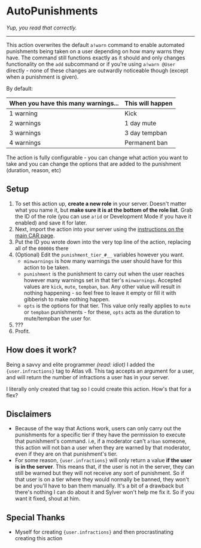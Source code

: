 # AutoPunishments
*Yup, you read that correctly.*

---
This action overwrites the default `a!warn` command to enable automated punishments being taken on a user depending on how many warns they have. The command still functions exactly as it should and only changes functionality on the `add` subcommand or if you're using `a!warn @User` directly - none of these changes are outwardly noticeable though (except when a punishment is given).

By default:

| When you have this many warnings... | This will happen |
|-------------------------------------|------------------|
| 1 warning                           | Kick             |
| 2 warnings                          | 1 day mute       |
| 3 warnings                          | 3 day tempban    |
| 4 warnings                          | Permanent ban    |

The action is fully configurable - you can change what action you want to take and you can change the options that are added to the punishment (duration, reason, etc)

## Setup
1. To set this action up, **create a new role** in your server. Doesn't matter what you name it, but **make sure it is at the bottom of the role list**. Grab the ID of the role (you can use `a!id` or Development Mode if you have it enabled) and save it for later.
2. Next, import the action into your server using the [instructions on the main CAR page](https://github.com/atlasbot/community-actions#import-actions-from-this-repository-into-your-server).
3. Put the ID you wrote down into the very top line of the action, replacing all of the `00000`s there
4. (Optional) Edit the `punishment_tier_#__` variables however you want.
    - `minwarnings` is how many warnings the user should have for this action to be taken.
    - `punishment` is the punishment to carry out when the user reaches however many warnings set in that tier's `minwarnings`. Accepted values are `kick`, `mute`, `tempban`, `ban`. Any other value will result in nothing happening - so feel free to leave it empty or fill it with gibberish to make nothing happen.
    - `opts` is the options for that tier. This value only really applies to `mute` or `tempban` punishments - for these, `opts` acts as the duration to mute/tempban the user for.
5. ???
6. Profit.

## How does it work?
Being a savvy and elite programmer *(read: idiot)* I added the `{user.infractions}` tag to Atlas v8. This tag accepts an argument for a user, and will return the number of infractions a user has in your server.

I literally only created that tag so I could create this action. How's that for a flex?

## Disclaimers
- Because of the way that Actions work, users can only carry out the punishments for a specific tier if they have the permission to execute that punishment's command. i.e, if a moderator can't `a!ban` someone, this action will not ban a user when they are warned by that moderator, even if they are on that punishment's tier.
- For some reason, `{user.infractions}` will only return a value **if the user is in the server**. This means that, if the user is not in the server, they can still be warned but they will not receive any sort of punishment. So if that user is on a tier where they would normally be banned, they won't be and you'll have to ban them manually. It's a bit of a drawback but there's nothing I can do about it and Sylver won't help me fix it. So if you want it fixed, shout at him.

## Special Thanks
- Myself for creating `{user.infractions}` and then procrastinating creating this action